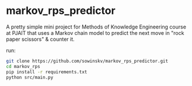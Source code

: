 # markov_rps_predictor
A pretty simple mini project for Methods of Knowledge Engineering course at PJAIT that uses a Markov chain model to predict the next move in "rock paper scissors" & counter it.

run:
```bash
git clone https://github.com/sowinskv/markov_rps_predictor.git
cd markov_rps
pip install -r requirements.txt
python src/main.py

